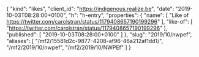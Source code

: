 {
  "kind": "likes",
  "client_id": "https://indigenous.realize.be",
  "date": "2019-10-03T08:28:00+0100",
  "h": "h-entry",
  "properties": {
    "name": [
      "Like of https://twitter.com/carolstran/status/1179408657190199296"
    ],
    "like-of": [
      "https://twitter.com/carolstran/status/1179408657190199296"
    ],
    "published": [
      "2019-10-03T08:28:00+0100"
    ]
  },
  "slug": "2019/10/nwpef",
  "aliases": [
    "/mf2/15581d2c-9877-4208-af96-46a212af1dd1/",
    "/mf2/2019/10/nwpef",
    "/mf2/2019/10/NWPEf"
  ]
}
